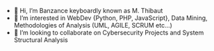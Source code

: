 - 👋 Hi, I’m Banzance keyboardly known as M. Thibaut
- 👀 I’m interested in WebDev {Python, PHP, JavaScript}, Data Mining, Methodologies of Analysis (UML, AGILE, SCRUM etc...)
- 🌱 I’m looking to collaborate on Cybersecurity Projects and System Structural Analysis


<!---
M. Thibaut/Banzance is a ✨ special ✨ repository because its `myself.md` (this file) appears on your GitHub profile.
You can click the Preview link to take a look at your changes.
--->
